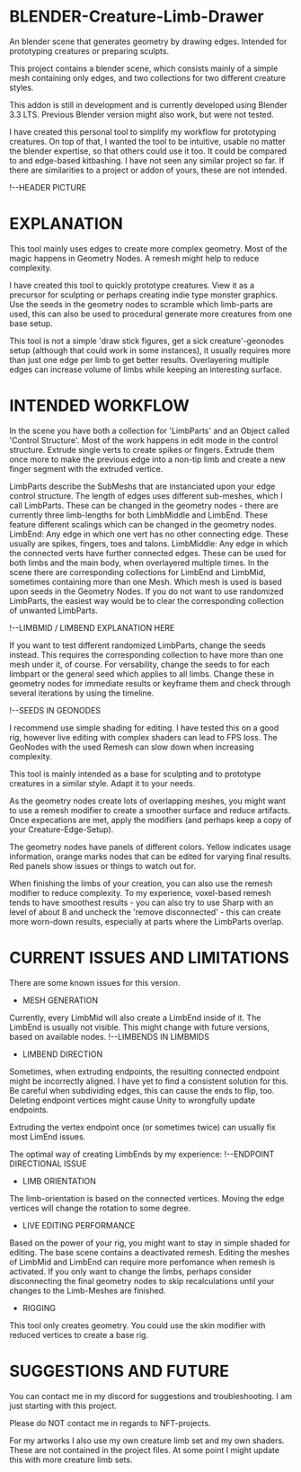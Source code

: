 # BLENDER-Creature-Limb-Drawer

An blender scene that generates geometry by drawing edges. Intended for prototyping creatures or preparing sculpts.

This project contains a blender scene, which consists mainly of a simple mesh containing only edges, and two collections for two different creature styles.

This addon is still in development and is currently developed using Blender 3.3 LTS. Previous Blender version might also work, but were not tested.

I have created this personal tool to simplify my workflow for prototyping creatures. On top of that, I wanted the tool to be intuitive, usable no matter the blender expertise, so that others could use it too.
It could be compared to and edge-based kitbashing. I have not seen any similar project so far. If there are similarities to a project or addon of yours, these are not intended. 

!--HEADER PICTURE

# EXPLANATION

This tool mainly uses edges to create more complex geometry. 
Most of the magic happens in Geometry Nodes. A remesh might help to reduce complexity.

I have created this tool to quickly prototype creatures. View it as a precursor for sculpting or perhaps creating indie type monster graphics.
Use the seeds in the geometry nodes to scramble which limb-parts are used, this can also be used to procedural generate more creatures from one base setup.

This tool is not a simple 'draw stick figures, get a sick creature'-geonodes setup (although that could work in some instances), it usually requires more than just one edge per limb to get better results. 
Overlayering multiple edges can increase volume of limbs while keeping an interesting surface.

# INTENDED WORKFLOW

In the scene you have both a collection for 'LimbParts' and an Object called 'Control Structure'.
Most of the work happens in edit mode in the control structure. 
Extrude single verts to create spikes or fingers. Extrude them once more to make the previous edge into a non-tip limb and create a new finger segment with the extruded vertice. 

LimbParts describe the SubMeshs that are instanciated upon your edge control structure.
The length of edges uses different sub-meshes, which I call LimbParts. These can be changed in the geometry nodes - there are currently three limb-lengths for both LimbMiddle and LimbEnd. These feature different scalings which can be changed in the geometry nodes.
LimbEnd: Any edge in which one vert has no other connecting edge. These usually are spikes, fingers, toes and talons.
LimbMiddle: Any edge in which the connected verts have further connected edges. These can be used for both limbs and the main body, when overlayered multiple times.
In the scene there are corresponding collections for LimbEnd and LimbMid, sometimes containing more than one Mesh. 
Which mesh is used is based upon seeds in the Geometry Nodes. If you do not want to use randomized LimbParts, the easiest way would be to clear the corresponding collection of unwanted LimbParts. 

!--LIMBMID / LIMBEND EXPLANATION HERE

If you want to test different randomized LimbParts, change the seeds instead. This requires the corresponding collection to have more than one mesh under it, of course.
For versability, change the seeds to for each limbpart or the general seed which applies to all limbs. Change these in geometry nodes for immediate results or keyframe them and check through several iterations by using the timeline. 

!--SEEDS IN GEONODES

I recommend use simple shading for editing. I have tested this on a good rig, however live editing with complex shaders can lead to FPS loss. The GeoNodes with the used Remesh can slow down when increasing complexity.

This tool is mainly intended as a base for sculpting and to prototype creatures in a similar style. Adapt it to your needs.

As the geometry nodes create lots of overlapping meshes, you might want to use a remesh modifier to create a smoother surface and reduce artifacts.
Once expecations are met, apply the modifiers (and perhaps keep a copy of your Creature-Edge-Setup).

The geometry nodes have panels of different colors. Yellow indicates usage information, orange marks nodes that can be edited for varying final results. Red panels show issues or things to watch out for.

When finishing the limbs of your creation, you can also use the remesh modifier to reduce complexity. To my experience, voxel-based remesh tends to have smoothest results - you can also try to use Sharp with an level of about 8 and uncheck the 'remove disconnected' - this can create more worn-down results, especially at parts where the LimbParts overlap.

# CURRENT ISSUES AND LIMITATIONS

There are some known issues for this version. 

- MESH GENERATION

Currently, every LimbMid will also create a LimbEnd inside of it. The LimbEnd is usually not visible. This might change with future versions, based on available nodes.
!--LIMBENDS IN LIMBMIDS

- LIMBEND DIRECTION

Sometimes, when extruding endpoints, the resulting connected endpoint might be incorrectly aligned. I have yet to find a consistent solution for this. 
Be careful when subdividing edges, this can cause the ends to flip, too. Deleting endpoint vertices might cause Unity to wrongfully update endpoints. 

Extruding the vertex endpoint once (or sometimes twice) can usually fix most LimEnd issues.

The optimal way of creating LimbEnds by my experience:
!--ENDPOINT DIRECTIONAL ISSUE

- LIMB ORIENTATION

The limb-orientation is based on the connected vertices. Moving the edge vertices will change the rotation to some degree.

- LIVE EDITING PERFORMANCE

Based on the power of your rig, you might want to stay in simple shaded for editing.
The base scene contains a deactivated remesh.
Editing the meshes of LimbMid and LimbEnd can require more perfomance when remesh is activated. If you only want to change the limbs, perhaps consider disconnecting the final geometry nodes to skip recalculations until your changes to the Limb-Meshes are finished.

- RIGGING

This tool only creates geometry. You could use the skin modifier with reduced vertices to create a base rig.

# SUGGESTIONS AND FUTURE
You can contact me in my discord for suggestions and troubleshooting. I am just starting with this project.

Please do NOT contact me in regards to NFT-projects.

For my artworks I also use my own creature limb set and my own shaders. These are not contained in the project files. 
At some point I might update this with more creature limb sets.
